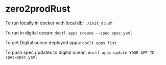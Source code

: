 # zero2prodRust

To run locally in docker with local db: `./init_db.sh`

To run in digital ocean: `doctl apps create --spec spec.yaml`

To get Digital ocean deployed apps: `doclt apps list`

To push spec updates to digital ocean: `doctl apps update YOUR-APP-ID --spec=spec.yaml`

